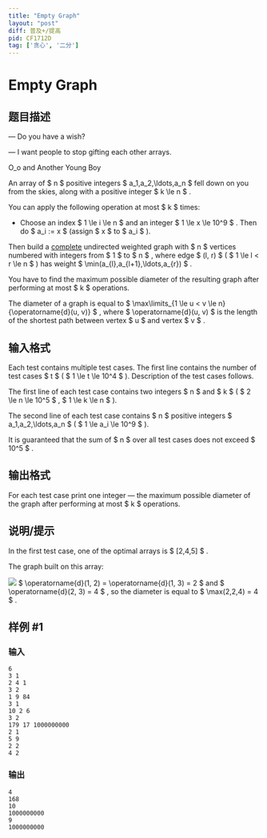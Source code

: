 ```yaml
---
title: "Empty Graph"
layout: "post"
diff: 普及+/提高
pid: CF1712D
tag: ['贪心', '二分']
---
```


# Empty Graph

## 题目描述

— Do you have a wish?



 — I want people to stop gifting each other arrays.

O_o and Another Young Boy



An array of $ n $ positive integers $ a_1,a_2,\ldots,a_n $ fell down on you from the skies, along with a positive integer $ k \le n $ .

You can apply the following operation at most $ k $ times:

- Choose an index $ 1 \le i \le n $ and an integer $ 1 \le x \le 10^9 $ . Then do $ a_i := x $ (assign $ x $ to $ a_i $ ).

Then build a [complete](https://en.wikipedia.org/wiki/Complete_graph) undirected weighted graph with $ n $ vertices numbered with integers from $ 1 $ to $ n $ , where edge $ (l, r) $ ( $ 1 \le l < r \le n $ ) has weight $ \min(a_{l},a_{l+1},\ldots,a_{r}) $ .

You have to find the maximum possible diameter of the resulting graph after performing at most $ k $ operations.

The diameter of a graph is equal to $ \max\limits_{1 \le u < v \le n}{\operatorname{d}(u, v)} $ , where $ \operatorname{d}(u, v) $ is the length of the shortest path between vertex $ u $ and vertex $ v $ .

## 输入格式

Each test contains multiple test cases. The first line contains the number of test cases $ t $ ( $ 1 \le t \le 10^4 $ ). Description of the test cases follows.

The first line of each test case contains two integers $ n $ and $ k $ ( $ 2 \le n \le 10^5 $ , $ 1 \le k \le n $ ).

The second line of each test case contains $ n $ positive integers $ a_1,a_2,\ldots,a_n $ ( $ 1 \le a_i \le 10^9 $ ).

It is guaranteed that the sum of $ n $ over all test cases does not exceed $ 10^5 $ .

## 输出格式

For each test case print one integer — the maximum possible diameter of the graph after performing at most $ k $ operations.

## 说明/提示

In the first test case, one of the optimal arrays is $ [2,4,5] $ .

The graph built on this array:

 ![](https://cdn.luogu.com.cn/upload/vjudge_pic/CF1712D/6f5937a14546fd0344ab2a7ad56768b75a98a230.png) $ \operatorname{d}(1, 2) = \operatorname{d}(1, 3) = 2 $ and $ \operatorname{d}(2, 3) = 4 $ , so the diameter is equal to $ \max(2,2,4) = 4 $ .

## 样例 #1

### 输入

```
6
3 1
2 4 1
3 2
1 9 84
3 1
10 2 6
3 2
179 17 1000000000
2 1
5 9
2 2
4 2
```

### 输出

```
4
168
10
1000000000
9
1000000000
```

